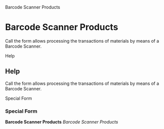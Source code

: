 
Barcode Scanner Products
# Barcode Scanner Products


Call the form allows processing the transactions of materials by means of a Barcode Scanner.

Help
## Help

Call the form allows processing the transactions of materials by means of a Barcode Scanner.

Special Form
### Special Form

**Barcode Scanner Products**
 *Barcode Scanner Products*
